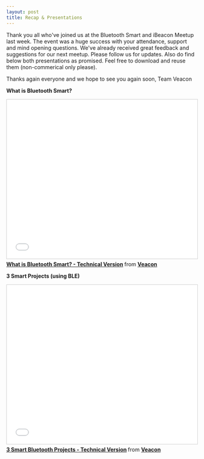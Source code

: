 ```yaml
---
layout: post
title: Recap & Presentations
---
```

Thank you all who've joined us at the Bluetooth Smart and iBeacon Meetup last week. The event was a huge success with your attendance, support and mind opening questions. We've already received great feedback and suggestions for our next meetup. Please follow us for updates. Also do find below both presentations as promised. Feel free to download and reuse them (non-commerical only please).

Thanks again everyone and we hope to see you again soon,
Team Veacon

**What is Bluetooth Smart?**
<iframe src="//www.slideshare.net/slideshow/embed_code/44398252" width="510" height="420" frameborder="0" marginwidth="0" marginheight="0" scrolling="no" style="border:1px solid #CCC; border-width:1px; margin-bottom:5px; max-width: 100%;" allowfullscreen> </iframe> <div style="margin-bottom:5px"> <strong> <a href="//www.slideshare.net/veacon/what-is-bluetooth-smart-technically" title="What is Bluetooth Smart? - Technical Version" target="_blank">What is Bluetooth Smart? - Technical Version</a> </strong> from <strong><a href="//www.slideshare.net/veacon" target="_blank">Veacon</a></strong> </div>

**3 Smart Projects (using BLE)**
<iframe src="//www.slideshare.net/slideshow/embed_code/44398667" width="510" height="420" frameborder="0" marginwidth="0" marginheight="0" scrolling="no" style="border:1px solid #CCC; border-width:1px; margin-bottom:5px; max-width: 100%;" allowfullscreen> </iframe> <div style="margin-bottom:5px"> <strong> <a href="//www.slideshare.net/veacon/3-smart-bluetooth-projects-44398667" title="3 Smart Bluetooth Projects - Technical Version" target="_blank">3 Smart Bluetooth Projects - Technical Version</a> </strong> from <strong><a href="//www.slideshare.net/veacon" target="_blank">Veacon</a></strong> </div>
